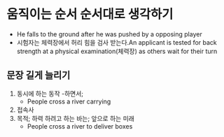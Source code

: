 # 움직이는 순서 순서대로 생각하기
* He falls to the ground after he was pushed by a opposing player
* 시험자는 체력장에서 허리 힘을 검사 받는다.An applicant is tested for back strength at a physical examination(체력장) as others wait for their turn

## 문장 길게 늘리기
1. 동시에 하는 동작 -하면서; 
	* People cross a river carrying
2. 접속사
3. 목적; 하력 하려고 하는 바는; 앞으로 하는 미래
	* People cross a river to deliver boxes